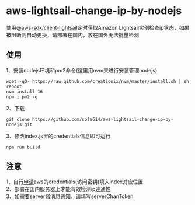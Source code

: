 # aws-lightsail-change-ip-by-nodejs
使用[@aws-sdk/client-lightsail](https://docs.aws.amazon.com/AWSJavaScriptSDK/v3/latest/clients/client-lightsail/index.html)定时获取Amazon Lightsail实例检查ip状态，如果被阻断则自动更换，请部署在国内，放在国外无法批量检测
## 使用
1、安装nodejs环境和pm2命令(这里用nvm来进行安装管理nodejs)
```
wget -qO- https://raw.github.com/creationix/nvm/master/install.sh | sh
reboot
nvm install 16
npm i pm2 -g
```
2、下载
```
git clone https://github.com/sola614/aws-lightsail-change-ip-by-nodejs.git
```
3、修改index.js里的credentials信息即可运行
```
npm run build
```
## 注意
1、自行[申请](https://console.aws.amazon.com/iam/home?region=ap-northeast-1#/security_credentials)aws的credentials(访问密钥)填入index对应位置  
2、部署在国内服务器上才能有效检测ip连通性  
3、如需要server酱消息通知，请填写serverChanToken
